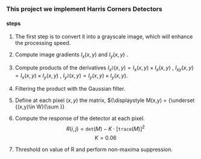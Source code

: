 ### This project we implement Harris Corners Detectors

#### steps 

1. The first step is to convert it into a grayscale image, which will enhance the processing speed.

2. Compute image gradients $I_{x}(x,y)$ and $I_{y}(x,y)$ .

3. Compute products of the derivatives  $I_{x^2}(x,y) = I_{x}(x,y)\times I_{x}(x,y)$ , $I_{xy}(x,y) = I_{x}(x,y)\times I_{y}(x,y)$ , $I_{y^2}(x,y) = I_{y}(x,y)\times I_{y}(x,y)$.

4. Filtering the product with the Gaussian filter. 
5. Define at each pixel $(x,y)$ the matrix, ${\displaystyle M(x,y) = {\underset {(x,y)\in W}{\sum }} 
6. Compute the response of the detector at each pixel. $$R(i,j)=\mathtt{det}(M)-K\cdot[\mathtt{trace}(M)]^2$$ $$K = 0.06$$ 
7. Threshold on value of R and perform non-maxima suppression.
